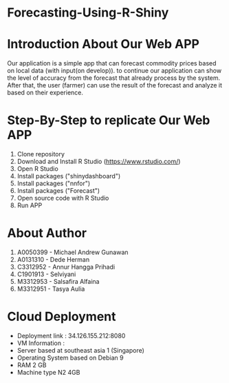 # Forecasting-Using-R-Shiny

# Introduction About Our Web APP
Our application is a simple app that can forecast commodity prices based on local data (with input(on develop)). to continue our application can show the level of accuracy from the forecast that already process by the system. After that, the user (farmer) can use the result of the forecast and analyze it based on their experience.

# Step-By-Step to replicate Our Web APP
1. Clone repository
2. Download and Install R Studio (https://www.rstudio.com/)
3. Open R Studio
4. Install packages ("shinydashboard")
5. Install packages ("nnfor")
6. Install packages ("Forecast")
7. Open source code with R Studio
8. Run APP

# About Author
1. A0050399 - Michael Andrew Gunawan
2. A0131310 - Dede Herman
3. C3312952 - Annur Hangga Prihadi
4. C1901913 - Selviyani
5. M3312953 - Salsafira Alfaina
6. M3312951 - Tasya Aulia

# Cloud Deployment
- Deployment link : 34.126.155.212:8080
- VM Information : 
- Server based at southeast asia 1 (Singapore)
- Operating System based on Debian 9
- RAM 2 GB
- Machine type N2 4GB
